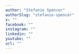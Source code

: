 ```yaml
---
author: "Stefanie Spencer"
authorSlug: "stefanie-spencer"
x: ""
facebook: ""
instagram: ""
linkedin: ""
youtube: ""
url: ""
---
```

